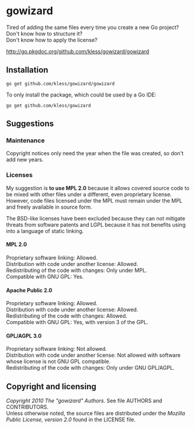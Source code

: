 gowizard
========

Tired of adding the same files every time you create a new Go project?  
Don't know how to structure it?  
Don't know how to apply the license?

http://go.pkgdoc.org/github.com/kless/gowizard/gowizard


## Installation

	go get github.com/kless/gowizard/gowizard

To only install the package, which could be used by a Go IDE:

	go get github.com/kless/gowizard


## Suggestions

### Maintenance

Copyright notices only need the year when the file was created, so don't add new
years.

### Licenses

My suggestion is **to use MPL 2.0** because it allows covered source code to be mixed
with other files under a different, even proprietary license. However, code
files licensed under the MPL must remain under the MPL and freely available in
source form.

The BSD-like licenses have been excluded because they can not mitigate threats
from software patents and LGPL because it has not benefits using into a language
of static linking.

#### MPL 2.0

Proprietary software linking: Allowed.  
Distribution with code under another license: Allowed.  
Redistributing of the code with changes: Only under MPL.  
Compatible with GNU GPL: Yes.

#### Apache Public 2.0

Proprietary software linking: Allowed.  
Distribution with code under another license: Allowed.  
Redistributing of the code with changes: Allowed.  
Compatible with GNU GPL: Yes, with version 3 of the GPL.

#### GPL/AGPL 3.0

Proprietary software linking: Not allowed.  
Distribution with code under another license: Not allowed with software whose
license is not GNU GPL compatible.  
Redistributing of the code with changes: Only under GNU GPL/AGPL.


## Copyright and licensing

*Copyright 2010  The "gowizard" Authors*. See file AUTHORS and CONTRIBUTORS.  
Unless otherwise noted, the source files are distributed under the
*Mozilla Public License, version 2.0* found in the LICENSE file.

